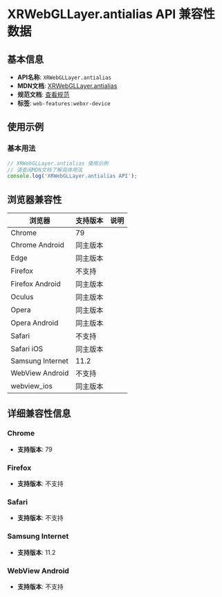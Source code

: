 # XRWebGLLayer.antialias API 兼容性数据

## 基本信息

- **API名称**: `XRWebGLLayer.antialias`
- **MDN文档**: [XRWebGLLayer.antialias](https://developer.mozilla.org/docs/Web/API/XRWebGLLayer/antialias)
- **规范文档**: [查看规范](https://immersive-web.github.io/webxr/#dom-xrwebgllayer-antialias)
- **标签**: `web-features:webxr-device`

## 使用示例

### 基本用法

```javascript
// XRWebGLLayer.antialias 使用示例
// 请查阅MDN文档了解具体用法
console.log('XRWebGLLayer.antialias API');
```

## 浏览器兼容性

| 浏览器 | 支持版本 | 说明 |
|--------|----------|------|
| Chrome | 79 |  |
| Chrome Android | 同主版本 |  |
| Edge | 同主版本 |  |
| Firefox | 不支持 |  |
| Firefox Android | 同主版本 |  |
| Oculus | 同主版本 |  |
| Opera | 同主版本 |  |
| Opera Android | 同主版本 |  |
| Safari | 不支持 |  |
| Safari iOS | 同主版本 |  |
| Samsung Internet | 11.2 |  |
| WebView Android | 不支持 |  |
| webview_ios | 同主版本 |  |

## 详细兼容性信息

### Chrome

- **支持版本**: 79

### Firefox

- **支持版本**: 不支持

### Safari

- **支持版本**: 不支持

### Samsung Internet

- **支持版本**: 11.2

### WebView Android

- **支持版本**: 不支持

